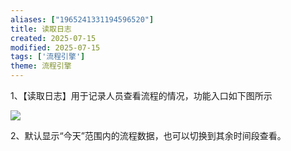 ```yaml
---
aliases: ["1965241331194596520"]
title: 读取日志
created: 2025-07-15
modified: 2025-07-15
tags: ['流程引擎']
theme: 流程引擎
---
```


1、【读取日志】用于记录人员查看流程的情况，功能入口如下图所示

![](eddf6e141c3889cbecbff8455b5d8010.jpg)

2、默认显示“今天”范围内的流程数据，也可以切换到其余时间段查看。